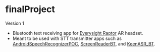 # finalProject 
Version 1

* Bluetooth text receiving app for [Everysight Raptor](https://everysight.com/) AR headset.    
* Meant to be used with STT transmitter apps such as [AndroidSpeechRecognizerPOC](https://github.com/teamCARE/finalProject/tree/Version1-AndroidSpeechRecognizerPOC), [ScreenReaderBT](https://github.com/teamCARE/finalProject/tree/Version1-ScreenReaderBT), and [KeenASR_BT](https://github.com/teamCARE/finalProject/tree/Version1_KeenASR_BT).
